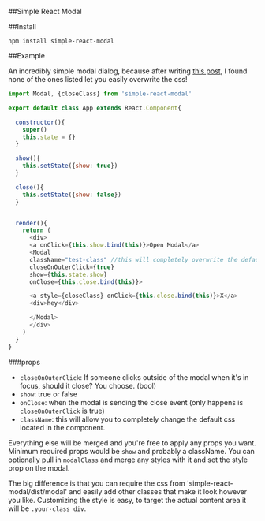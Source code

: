 ##Simple React Modal

##Install

`npm install simple-react-modal`

##Example

An incredibly simple modal dialog, because after writing [this post](http://reactjsnews.com/modals-in-react/), I found none of the ones listed let you easily overwrite the css!

~~~js
import Modal, {closeClass} from 'simple-react-modal'

export default class App extends React.Component{

  constructor(){
    super()
    this.state = {}
  }

  show(){
    this.setState({show: true})
  }

  close(){
    this.setState({show: false})
  }


  render(){
    return (
      <div>
      <a onClick={this.show.bind(this)}>Open Modal</a>
      <Modal
      className="test-class" //this will completely overwrite the default css 
      closeOnOuterClick={true}
      show={this.state.show}
      onClose={this.close.bind(this)}>

      <a style={closeClass} onClick={this.close.bind(this)}>X</a>
      <div>hey</div>

      </Modal>
      </div>
    )
  }
}
~~~

###props

- `closeOnOuterClick`: If someone clicks outside of the modal when it's in focus, should it close? You choose. (bool)
- `show`: true or false
- `onClose`: when the modal is sending the close event (only happens is `closeOnOuterClick` is true)
- `className`: this will allow you to completely change the default css located in the component.

Everything else will be merged and you're free to apply any props you want. Minimum required props would be `show` and probably a className. You can optionally pull in `modalClass` and merge any styles with it and set the style prop on the modal.

The big difference is that you can require the css from 'simple-react-modal/dist/modal' and easily add other classes that make it look however you like.
Customizing the style is easy, to target the actual content area it will be `.your-class div`.
